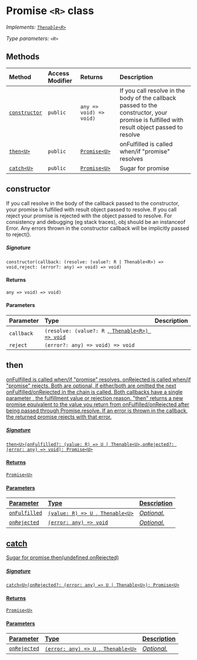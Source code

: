 # Promise `<R>` class

_Implements: [`Thenable<R>`](Thenable.md)_

_Type parameters: `<R>`_








## Methods

| Method	   | Access Modifier | Returns	| Description|
|:-------------|:----|:-------|:-----------|
|[`constructor`](#constructor)     | `public` | `any => void) => void)` | If you call resolve in the body of the callback passed to the constructor,  your promise is fulfilled with result object passed to resolve |
|[`then<U>`](#then<u>)     | `public` | [`Promise<U>`](Promise.md) | onFulfilled is called when/if "promise" resolves |
|[`catch<U>`](#catch<u>)     | `public` | [`Promise<U>`](Promise.md) | Sugar for promise |




## constructor

If you call resolve in the body of the callback passed to the constructor, 
your promise is fulfilled with result object passed to resolve. 
If you call reject your promise is rejected with the object passed to resolve. 
For consistency and debugging (eg stack traces), obj should be an instanceof Error. 
Any errors thrown in the constructor callback will be implicitly passed to reject().

##### Signature
`constructor(callback: (resolve: (value?: R | Thenable<R>) => void,reject: (error?: any) => void) => void)`

#### Returns
`any => void) => void)`

#### Parameters


| Parameter	   | Type    | Description |
|:-------------|:---------------|:------------|
| `callback`    | `(resolve: (value?: R `,[` Thenable<R>) => void`](Thenable.md) |  |
| `reject`    | `(error?: any) => void) => void` |  |


## then<U>

onFulfilled is called when/if "promise" resolves. onRejected is called when/if "promise" rejects. 
Both are optional, if either/both are omitted the next onFulfilled/onRejected in the chain is called. 
Both callbacks have a single parameter , the fulfillment value or rejection reason. 
"then" returns a new promise equivalent to the value you return from onFulfilled/onRejected after being passed through Promise.resolve. 
If an error is thrown in the callback, the returned promise rejects with that error. 


##### Signature
`then<U>(onFulfilled?: (value: R) => U | Thenable<U>,onRejected?: (error: any) => void): Promise<U>`

#### Returns
[`Promise<U>`](Promise.md)

#### Parameters


| Parameter	   | Type    | Description |
|:-------------|:---------------|:------------|
| `onFulfilled`    | `(value: R) => U `,[` Thenable<U>`](Thenable.md) | _Optional._ |
| `onRejected`    | `(error: any) => void` | _Optional._ |


## catch<U>

Sugar for promise.then(undefined,onRejected) 


##### Signature
`catch<U>(onRejected?: (error: any) => U | Thenable<U>): Promise<U>`

#### Returns
[`Promise<U>`](Promise.md)

#### Parameters


| Parameter	   | Type    | Description |
|:-------------|:---------------|:------------|
| `onRejected`    | `(error: any) => U `,[` Thenable<U>`](Thenable.md) | _Optional._ |

